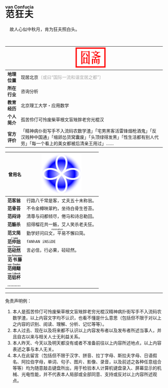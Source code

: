 # <ruby>范狂夫<rt>van Confucia</rt></ruby>

&emsp;故人心似中秋月，肯为狂夫照白头。

<br />

||![](https://github.com/fanhan-inside/fanhan-inside/raw/master/seal_room.svg)|
|-|-|
| **地理位置** | 现居北京<span style="color: darkgray;">〔或曰“国际一流和谐宜居之都”〕</span> |
| **所在行业** | 咨询分析 |
| **教育经历** | 北京理工大学・应用数学 |
| **个人简介** | 孤苦伶仃可怜废柴草根文盲矬胖老穷光棍汉 |
| **官方评价** | 「精神病仆街写手不入流码农数学渣」「宅男黑客活雷锋烟枪酒鬼」「反汉贱种中国通」「缩卵怂货窝囊废」「头顶绿得发黑」「性生活都有别人代劳」「每一个看上的美女都被后清亲王用过」…… |

| 曾用名 |![](https://github.com/fanhan-inside/fanhan-inside/raw/master/icon_dynamic.svg)|
|-|-|
| **范客翁** | 行路八千常是客，丈夫五十未称翁。 |
| **范骨苔** | 不令金樽映翠杓，坐待白骨生苍苔。 |
| **范闷诗** | 清尊与闷都倾尽，倦马和诗总勒回。 |
| **范觞杀** | 招得榴花共一觞，艾人笑杀老夫狂。 |
| **范文简** | <ruby>勤学好问曰文，平易不懈曰简。<rt>minimalism</rt></ruby> |
| **<ruby>范仲拙<rt><code>.f'h@N#</code></rt></ruby>** | `fANhAN iNSiDE` |
| **<ruby>范硁然<rt>van Canyon</rt></ruby>** | 言必信，行必果，硁硁然。 |
| **<ruby>范书藤<rt>van Schooten</rt></ruby>** ||
| **<ruby>范翗翷<rt>van Ceulen</rt></ruby>** ||
| **<ruby>范铝杯<rt>van Lübeck</rt></ruby>** ||
| **………** ||

***

免责声明例：

1. 本人是孤苦伶仃可怜废柴草根文盲矬胖老穷光棍汉精神病扑街写手不入流码农数学渣，以上内容文字均不认识，也看不懂是什么意思（包括但不限于对以上之内容的识别、阅读、理解、分析、记忆等等）。
2. 本人过去、现在以及将来都不认识以上内容发布者以及发布者所述当事人，并且自古以来与相关人士无利益关系。
3. 本人昨天、今天以及明天都没有或者不准备前往以上内容所述地点，以上内容表述之事与本人无关。
4. 本人在此留言（包括但不限于汉字、拼音、拉丁字母、斯拉夫字母、日语假名、阿拉伯字母，单词、句子、图片、影像、录音，以及前述之各种任意组合等等）均为随意敲击键盘所出，用于检验本人计算机键盘录入、屏幕显示的机械、光电性能，并不代表本人局部或全部同意、支持或反对以上内容所述观点。
